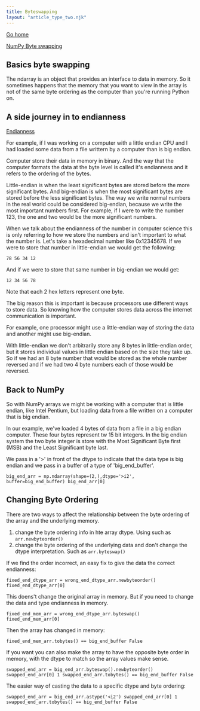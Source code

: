 ```yaml
---
title: Byteswapping
layout: "article_type_two.njk"
---
```

[Go home](/index.html)

[NumPy Byte swapping](https://numpy.org/doc/stable/user/basics.byteswapping.html)

## Basics byte swapping

The ndarray is an object that provides an interface to data in memory. So it sometimes happens that the memory that you want to view in the array is not of the same byte ordering as the computer than you're running Python on.

## A side journey in to endianness
[Endianness](https://www.section.io/engineering-education/what-is-little-endian-and-big-endian/)

For example, if I was working on a computer with a little endian CPU and I had loaded some data from a file writtern by a computer than is big endian.

Computer store their data in memory in binary. And the way that the computer formats the data at the byte level is called it's endianness and it refers to the ordering of the bytes.

Little-endian is when the least significant bytes are stored before the more significant bytes. And big-endian is when the most significant bytes are stored before the less significant bytes. The way we write normal numbers in the real world could be considered big-endian, because we write the most important numbers first. For example, if I were to write the number 123, the one and two would be the more significant numbers.

When we talk about the endianness of the number in computer science this is only referring to how we store the numbers and isn't important to what the number is. Let's take a hexadecimal number like 0x12345678. If we were to store that number in little-endian we would get the following:

`78 56 34 12`

And if we were to store that same number in big-endian we would get:

`12 34 56 78`

Note that each 2 hex letters represent one byte.

The big reason this is important is because processors use different ways to store data. So knowing how the computer stores data across the internet communication is important.

For example, one processor might use a little-endian way of storing the data and another might use big-endian.

With little-endian we don't arbitrarily store any 8 bytes in little-endian order, but it stores individual values in little endian based on the size they take up. So if we had an 8 byte number that would be stored as the whole number reversed and if we had two 4 byte numbers each of those would be reversed.

## Back to NumPy

So with NumPy arrays we might be working with a computer that is little endian, like Intel Pentium, but loading data from a file written on a computer that is big endian.

In our example, we've loaded 4 bytes of data from a file in a big endian computer. These four bytes represent tw 15 bit integers. In the big endian system the two byte integer is store with the Most Significant Byte first (MSB) and the Least Significant byte last.

We pass in a '>' in front of the dtype to indicate that the data type is big endian and we pass in a buffer of a type of 'big_end_buffer'.

`big_end_arr = np.ndarray(shape=(2,),dtype='>i2', buffer=big_end_buffer)
big_end_arr[0]`

## Changing Byte Ordering

There are two ways to affect the relationship between the byte ordering of the array and the underlying memory.

1. change the byte ordering info in hte array dtype. Using such as `arr.newbyteorder()`
2. change the byte ordering of the underlying data and don't change the dtype interpretation. Such as `arr.byteswap()`

If we find the order incorrect, an easy fix to give the data the correct endianness:

`
fixed_end_dtype_arr = wrong_end_dtype_arr.newbyteorder()
fixed_end_dtype_arr[0]
`

This doens't change the original array in memory. But if you need to change the data and type endianness in memory.

`
fixed_end_mem_arr = wrong_end_dtype_arr.byteswap()
fixed_end_mem_arr[0]
`

Then the array has changed in memory:

`
fixed_end_mem_arr.tobytes() == big_end_buffer
False
`

If you want you can also make the array to have the opposite byte order in memory, with the dtype to match so the array values make sense.

`
swapped_end_arr = big_end_arr.byteswap().newbyteorder()
swapped_end_arr[0]
1
swapped_end_arr.tobytes() == big_end_buffer
False
`

The easier way of casting the data to a specific dtype and byte ordering:

`
swapped_end_arr = big_end_arr.astype('<i2')
swapped_end_arr[0]
1
swapped_end_arr.tobytes() == big_end_buffer
False
`






